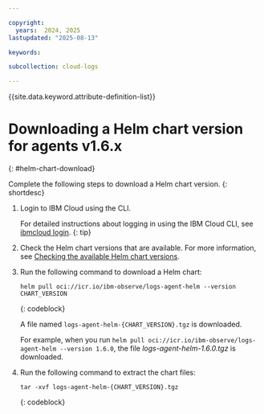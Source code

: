 ```yaml
---

copyright:
  years:  2024, 2025
lastupdated: "2025-08-13"

keywords:

subcollection: cloud-logs

---
```


{{site.data.keyword.attribute-definition-list}}



# Downloading a Helm chart version for agents v1.6.x
{: #helm-chart-download}

Complete the following steps to download a Helm chart version.
{: shortdesc}


1. Login to IBM Cloud using the CLI.

    For detailed instructions about logging in using the IBM Cloud CLI, see [ibmcloud login](/docs/cli?topic=cli-ibmcloud_cli#ibmcloud_login).
    {: tip}

2. Check the Helm chart versions that are available. For more information, see [Checking the available Helm chart versions](/docs/cloud-logs?topic=cloud-logs-helm-chart-versions).

3. Run the following command to download a Helm chart:

    ```text
    helm pull oci://icr.io/ibm-observe/logs-agent-helm --version CHART_VERSION
    ```
    {: codeblock}

    A file named `logs-agent-helm-{CHART_VERSION}.tgz` is downloaded.

    For example, when you run `helm pull oci://icr.io/ibm-observe/logs-agent-helm --version 1.6.0`, the file *logs-agent-helm-1.6.0.tgz* is downloaded.

4. Run the following command to extract the chart files:

    ```text
    tar -xvf logs-agent-helm-{CHART_VERSION}.tgz
    ```
    {: codeblock}
